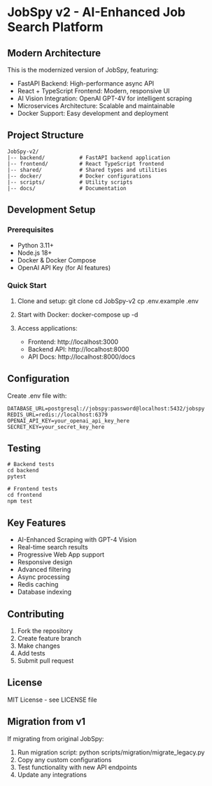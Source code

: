 # JobSpy v2 - AI-Enhanced Job Search Platform

## Modern Architecture

This is the modernized version of JobSpy, featuring:

- FastAPI Backend: High-performance async API
- React + TypeScript Frontend: Modern, responsive UI  
- AI Vision Integration: OpenAI GPT-4V for intelligent scraping
- Microservices Architecture: Scalable and maintainable
- Docker Support: Easy development and deployment

## Project Structure

    JobSpy-v2/
    |-- backend/           # FastAPI backend application
    |-- frontend/          # React TypeScript frontend
    |-- shared/            # Shared types and utilities
    |-- docker/            # Docker configurations
    |-- scripts/           # Utility scripts
    |-- docs/              # Documentation

## Development Setup

### Prerequisites

- Python 3.11+
- Node.js 18+
- Docker & Docker Compose
- OpenAI API Key (for AI features)

### Quick Start

1. Clone and setup:
   git clone <repository>
   cd JobSpy-v2
   cp .env.example .env

2. Start with Docker:
   docker-compose up -d

3. Access applications:
   - Frontend: http://localhost:3000
   - Backend API: http://localhost:8000
   - API Docs: http://localhost:8000/docs

## Configuration

Create .env file with:

    DATABASE_URL=postgresql://jobspy:password@localhost:5432/jobspy
    REDIS_URL=redis://localhost:6379
    OPENAI_API_KEY=your_openai_api_key_here
    SECRET_KEY=your_secret_key_here

## Testing

    # Backend tests
    cd backend
    pytest
    
    # Frontend tests
    cd frontend
    npm test

## Key Features

- AI-Enhanced Scraping with GPT-4 Vision
- Real-time search results
- Progressive Web App support
- Responsive design
- Advanced filtering
- Async processing
- Redis caching
- Database indexing

## Contributing

1. Fork the repository
2. Create feature branch
3. Make changes
4. Add tests
5. Submit pull request

## License

MIT License - see LICENSE file

## Migration from v1

If migrating from original JobSpy:

1. Run migration script: python scripts/migration/migrate_legacy.py
2. Copy any custom configurations
3. Test functionality with new API endpoints
4. Update any integrations